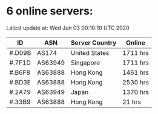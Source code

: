 # 6 online servers:

Latest update at: Wed Jun 03 00:10:10 UTC 2020

| ID | ASN | Server Country | Online |
| -- | --- | -------------- | ------ |
| #.D09B | AS174 | United States | 1711 hrs |
| #.7F1D | AS63949 | Singapore | 1711 hrs |
| #.B6F8 | AS63888 | Hong Kong | 1461 hrs |
| #.BD3E | AS63888 | Hong Kong | 2530 hrs |
| #.2A79 | AS63949 | Japan | 1370 hrs |
| #.33B9 | AS63888 | Hong Kong | 21 hrs |

